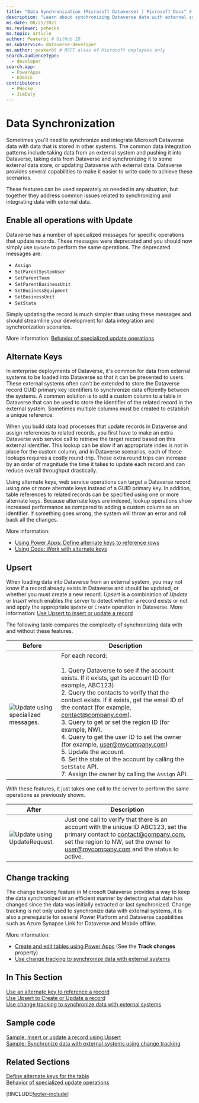 ```yaml
---
title: "Data Synchronization (Microsoft Dataverse) | Microsoft Docs" # Intent and product brand in a unique string of 43-59 chars including spaces
description: "Learn about synchronizing Dataverse data with external systems." # 115-145 characters including spaces. This abstract displays in the search result.
ms.date: 08/25/2022
ms.reviewer: pehecke
ms.topic: article
author: Peakerbl # GitHub ID
ms.subservice: dataverse-developer
ms.author: peakerbl # MSFT alias of Microsoft employees only
search.audienceType: 
  - developer
search.app: 
  - PowerApps
  - D365CE
contributors:
  - PHecke
  - JimDaly
---
```

# Data Synchronization

Sometimes you'll need to synchronize and integrate Microsoft Dataverse data with data that is stored in other systems. The common data integration patterns include taking data from an external system and pushing it into Dataverse, taking data from Dataverse and synchronizing it to some external data store, or updating Dataverse with external data. Dataverse provides several capabilities to make it easier to write code to achieve these scenarios.  

These features can be used separately as needed in any situation, but together they address common issues related to synchronizing and integrating data with external data.

## Enable all operations with Update

Dataverse has a number of specialized messages for specific operations that update records. These messages were deprecated and you should now simply use `Update` to perform the same operations. The deprecated messages are:

- `Assign`
- `SetParentSystemUser`
- `SetParentTeam`
- `SetParentBusinessUnit`
- `SetBusinessEquipment`
- `SetBusinessUnit`
- `SetState`

Simply updating the record is much simpler than using these messages and should streamline your development for data integration and synchronization scenarios. 

More information: [Behavior of specialized update operations](special-update-operation-behavior.md)

## Alternate Keys

In enterprise deployments of Dataverse, it's common for data from external systems to be loaded into Dataverse so that it can be presented to users. These external systems often can't be extended to store the Dataverse record GUID primary key identifiers to synchronize data effciently between the systems. A common solution is to add a custom column to a table in Dataverse that can be used to store the identifier of the related record in the external system. Sometimes multiple columns must be created to establish a unique reference.

When you build data load processes that update records in Dataverse and assign references to related records, you first have to make an extra Dataverse web service call to retrieve the target record based on this external identifier. This lookup can be slow if an appropriate index is not in place for the custom column, and in Dataverse scenarios, each of these lookups requires a costly round-trip. These extra round trips can increase by an order of magnitude the time it takes to update each record and can reduce overall throughput drastically.

Using alternate keys, web service operations can target a Dataverse record using one or more alternate keys instead of a GUID primary key. In addition, table references to related records can be specified using one or more alternate keys. Because alternate keys are indexed, lookup operations show increased performance as compared to adding a custom column as an identifier. If something goes wrong, the system will throw an error and roll back all the changes. 

More information:

- [Using Power Apps: Define alternate keys to reference rows](../../maker/data-platform/define-alternate-keys-reference-records.md)
- [Using Code: Work with alternate keys](define-alternate-keys-entity.md)

## Upsert

When loading data into Dataverse from an external system, you may not know if a record already exists in Dataverse and should be updated, or whether you must create a new record. *Upsert* is a combination of *Update* or *Insert* which enables the server to detect whether a record exists or not and apply the appropriate `Update` or `Create` operation in Dataverse. More information: [Use Upsert to insert or update a record](use-upsert-insert-update-record.md) 


The following table compares the complexity of synchronizing data with and without these features.  


|   Before    |        Description  |
|----------------------|----------------------------|
| ![Update using specialized messages.](media/before-carina-dynamics-crm-2015.png "Update using specialized messages") | For each record:<br /><br /> 1.  Query Dataverse to see if the account exists. If it exists, get its account ID (for example, ABC123)<br />2.  Query the contacts to verify that the contact exists. If it exists, get the email ID of the contact (for example, contact@company.com).<br />3.  Query to get or set the region ID (for example, NW).<br />4.  Query to get the user ID to set the owner (for example, user@mycompany.com)<br />5.  Update the account.<br />6.  Set the state of the account by calling the `SetState` API.<br />7.  Assign the owner by calling the `Assign` API. |

With these features, it just takes one call to the server to perform the same operations as previously shown.  


|After  |     Description   |
|-----------------------|------------------------------|
| ![Update using UpdateRequest.](media/after-carina-dynamics-crm-2015.png "Update using UpdateRequest") | Just one call to verify that there is an account with the unique ID ABC123, set the primary contact to contact@company.com, set the region to NW, set the owner to user@mycompany.com and the status to active. |

## Change tracking

The change tracking feature in Microsoft Dataverse provides a way to keep the data synchronized in an efficient manner by detecting what data has changed since the data was initially extracted or last synchronized. Change tracking is not only used to synchronize data with external systems, it is also a prerequisite for several Power Platform and Dataverse capabilities such as Azure Synapse Link for Dataverse and Mobile offline.

More information: 

- [Create and edit tables using Power Apps](../../maker/data-platform/create-edit-entities-portal.md) (See the **Track changes** property)
- [Use change tracking to synchronize data with external systems](use-change-tracking-synchronize-data-external-systems.md)

## In This Section

[Use an alternate key to reference a record](use-alternate-key-reference-record.md)<br />
[Use Upsert to Create or Update a record](use-upsert-insert-update-record.md)<br />
[Use change tracking to synchronize data with external systems](use-change-tracking-synchronize-data-external-systems.md)

## Sample code

[Sample: Insert or update a record using Upsert](org-service/samples/insert-update-record-upsert.md)<br />
[Sample: Synchronize data with external systems using change tracking](org-service/samples/synchronize-data-external-systems-using-change-tracking.md)

## Related Sections

[Define alternate keys for the table](define-alternate-keys-entity.md)<br />
[Behavior of specialized update operations](special-update-operation-behavior.md)


[!INCLUDE[footer-include](../../includes/footer-banner.md)]
